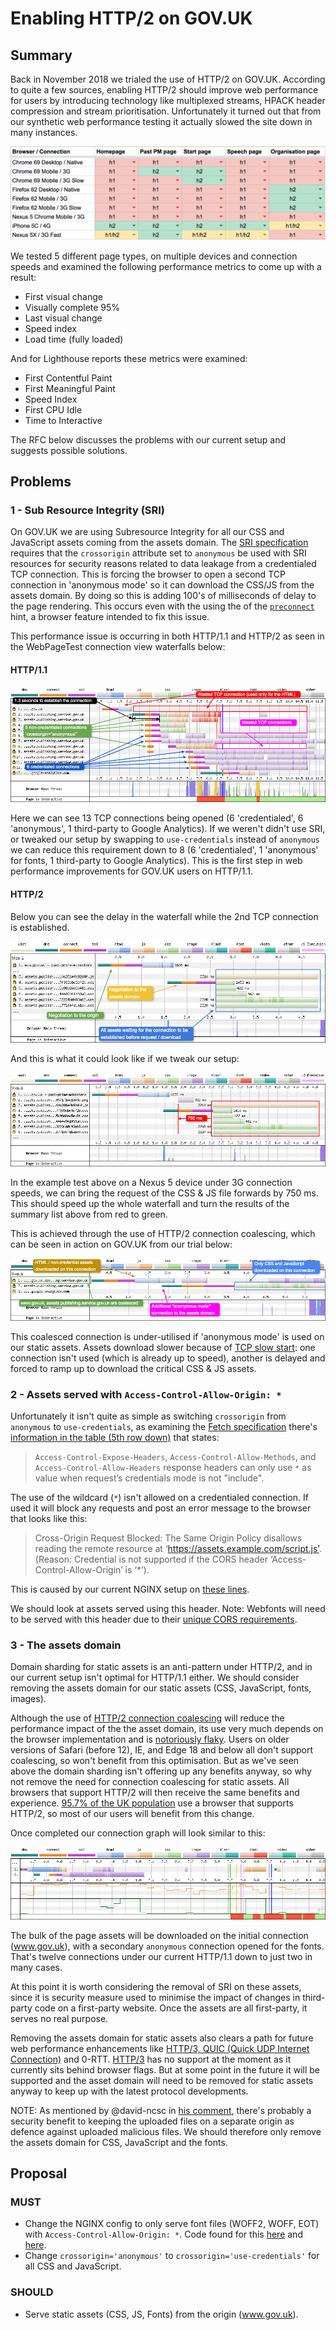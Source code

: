 # Enabling HTTP/2 on GOV.UK

## Summary
Back in November 2018 we trialed the use of HTTP/2 on GOV.UK. According to quite a few sources, enabling HTTP/2 should improve web performance for users by introducing technology like multiplexed streams, HPACK header compression and stream prioritisation. Unfortunately it turned out that from our synthetic web performance testing it actually slowed the site down in many instances.

![Results from testing HTTP/1.1 vs HTTP/2.](rfc-115/cold-cache-summary.png)

We tested 5 different page types, on multiple devices and connection speeds and examined the following performance metrics to come up with a result:

* First visual change
* Visually complete 95%
* Last visual change
* Speed index 
* Load time (fully loaded)

And for Lighthouse reports these metrics were examined:

* First Contentful Paint
* First Meaningful Paint
* Speed Index
* First CPU Idle
* Time to Interactive

The RFC below discusses the problems with our current setup and suggests possible solutions. 

## Problems
### 1 - Sub Resource Integrity (SRI)

On GOV.UK we are using Subresource Integrity for all our CSS and JavaScript assets coming from the assets domain. The [SRI specification](https://www.w3.org/TR/SRI/#cross-origin-data-leakage) requires that the `crossorigin` attribute set to `anonymous` be used with SRI resources for security reasons related to data leakage from a credentialed TCP connection. This is forcing the browser to open a second TCP connection in 'anonymous mode' so it can download the CSS/JS from the assets domain. By doing so this is adding 100's of milliseconds of delay to the page rendering. This occurs even with the using the of the [`preconnect`](https://www.w3.org/TR/resource-hints/#fetching-the-resource-hint-link) hint, a browser feature intended to fix this issue.

This performance issue is occurring in both HTTP/1.1 and HTTP/2 as seen in the WebPageTest connection view waterfalls below:

#### HTTP/1.1
![The connection view can tell you a lot about how your connections are being utilised. Focus on each one in turn and see how much of the row is empty. This will show you the wasted time on each connection.](rfc-115/connection-view-annotated.png)

Here we can see 13 TCP connections being opened (6 'credentialed', 6 'anonymous', 1 third-party to Google Analytics). If we weren't didn't use SRI, or tweaked our setup by swapping to `use-credentials` instead of `anonymous` we can reduce this requirement down to 8 (6 'credentialed', 1 'anonymous' for fonts, 1 third-party to Google Analytics). This is the first step in web performance improvements for GOV.UK users on HTTP/1.1.

#### HTTP/2
Below you can see the delay in the waterfall while the 2nd TCP connection is established.

![The delay seen in the HTTP/2 waterfall chart](rfc-115/h2-dns-annotated.png)

And this is what it could look like if we tweak our setup:

![](rfc-115/the-impact-annotated.png)

In the example test above on a Nexus 5 device under 3G connection speeds, we can bring the request of the CSS & JS file forwards by 750 ms. This should speed up the whole waterfall and turn the results of the summary list above from red to green.

This is achieved through the use of HTTP/2 connection coalescing, which can be seen in action on GOV.UK from our trial below:

![](rfc-115/connection-view.png)

This coalesced connection is under-utilised if 'anonymous mode' is used on our static assets. Assets download slower because of [TCP slow start](https://en.wikipedia.org/wiki/TCP_congestion_control#Slow_start): one connection isn't used (which is already up to speed), another is delayed and forced to ramp up to download the critical CSS & JS assets. 

### 2 - Assets served with `Access-Control-Allow-Origin: *`
Unfortunately it isn't quite as simple as switching `crossorigin` from `anonymous` to `use-credentials`, as examining the [Fetch specification](https://fetch.spec.whatwg.org/) there's [information in the table (5th row down)](https://fetch.spec.whatwg.org/#cors-protocol-and-credentials) that states:

> `Access-Control-Expose-Headers`, `Access-Control-Allow-Methods`, and `Access-Control-Allow-Headers` response headers can only use `*` as value when request’s credentials mode is not "include".

The use of the wildcard (`*`) isn't allowed on a credentialed connection. If used it will block any requests and post an error message to the browser that looks like this:

> Cross-Origin Request Blocked: The Same Origin Policy disallows reading the remote resource at ‘https://assets.example.com/script.js’. (Reason: Credential is not supported if the CORS header ‘Access-Control-Allow-Origin’ is ‘*’).

This is caused by our current NGINX setup on [these lines](https://github.com/alphagov/govuk-puppet/blob/962ea899e9c6778fe91e80074346912bd4314b10/modules/router/templates/assets_origin.conf.erb#L36-L38).

We should look at assets served using this header. Note: Webfonts will need to be served with this header due to their [unique CORS requirements](https://www.w3.org/TR/css-fonts-3/#font-fetching-requirements).


### 3 - The assets domain
Domain sharding for static assets is an anti-pattern under HTTP/2, and in our current setup isn't optimal for HTTP/1.1 either. We should consider removing the assets domain for our static assets (CSS, JavaScript, fonts, images). 

Although the use of [HTTP/2 connection coalescing](https://daniel.haxx.se/blog/2016/08/18/http2-connection-coalescing/) will reduce the performance impact of the the asset domain, its use very much depends on the browser implementation and is [notoriously flaky](https://bugs.chromium.org/p/chromium/issues/detail?id=1011685). Users on older versions of Safari (before 12), IE, and Edge 18 and below all don't support coalescing, so won't benefit from this optimisation. But as we've seen above the domain sharding isn't offering up any benefits anyway, so why not remove the need for connection coalescing for static assets. All browsers that support HTTP/2 will then receive the same benefits and experience. [95.7% of the UK population](https://caniuse.com/#search=http2) use a browser that supports HTTP/2, so most of our users will benefit from this change.

Once completed our connection graph will look similar to this:

![Example of an optimised connection graph](rfc-115/clean-connections.png)

The bulk of the page assets will be downloaded on the initial connection (www.gov.uk), with a secondary `anonymous` connection opened for the fonts. That's twelve connections under our current HTTP/1.1 down to just two in many cases.

At this point it is worth considering the removal of SRI on these assets, since it is security measure used to minimise the impact of changes in third-party code on a first-party website. Once the assets are all first-party, it serves no real purpose.

Removing the assets domain for static assets also clears a path for future web performance enhancements like [HTTP/3, QUIC (Quick UDP Internet Connection)](https://www.fastly.com/blog/why-fastly-loves-quic-http3) and 0-RTT. [HTTP/3](https://caniuse.com/#feat=http3) has no support at the moment as it currently sits behind browser flags. But at some point in the future it will be supported and the asset domain will need to be removed for static assets anyway to keep up with the latest protocol developments.

NOTE: As mentioned by @david-ncsc in [his comment](https://github.com/alphagov/govuk-rfcs/pull/115#issuecomment-567907397), there's probably a security benefit to keeping the uploaded files on a separate origin as defence against uploaded malicious files. We should therefore only remove the assets domain for CSS, JavaScript and the fonts.

## Proposal
### MUST
* Change the NGINX config to only serve font files (WOFF2, WOFF, EOT) with `Access-Control-Allow-Origin: *`. Code found for this [here](https://github.com/alphagov/govuk-puppet/blob/master/modules/govuk/templates/asset_pipeline_extra_nginx_conf.erb) and [here](https://github.com/alphagov/govuk-puppet/blob/962ea899e9c6778fe91e80074346912bd4314b10/modules/router/templates/assets_origin.conf.erb#L36-L38).
* Change `crossorigin='anonymous'` to `crossorigin='use-credentials'` for all CSS and JavaScript.

### SHOULD
* Serve static assets (CSS, JS, Fonts) from the origin (www.gov.uk).

